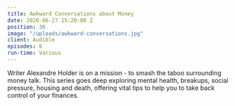 ```yaml
---
title: Awkward Conversations about Money
date: 2020-06-27 15:20:00 Z
position: 30
image: "/uploads/awkward-conversations.jpg"
client: Audible
episodes: 6
run-time: Various
---
```


Writer Alexandre Holder is on a mission - to smash the taboo surrounding money talk. This series goes deep exploring mental health, breakups, social pressure, housing and death, offering vital tips to help you to take back control of your finances.